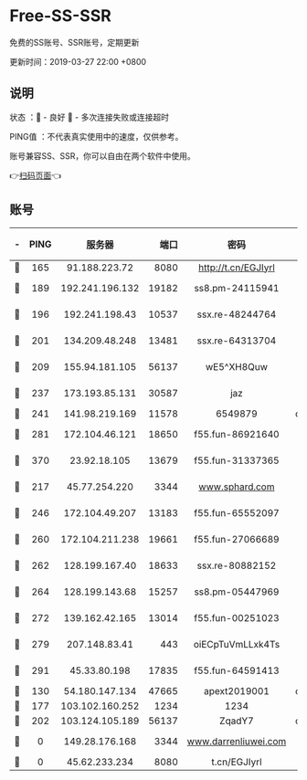 # Free-SS-SSR

免费的SS账号、SSR账号，定期更新

更新时间：2019-03-27 22:00 +0800

## 说明

状态     ：🙂 - 良好 🙁 - 多次连接失败或连接超时

PING值   ：不代表真实使用中的速度，仅供参考。

账号兼容SS、SSR，你可以自由在两个软件中使用。

👉[扫码页面](https://liesauer.github.io/Free-SS-SSR/)👈

## 账号

|-|PING|服务器|端口|密码|加密方式|区域|
|:----:|:----:|:-----:|-----:|:----:|:----:|:----:|
|🙂|165|91.188.223.72|8080|http://t.cn/EGJIyrl|rc4-md5|RU|
|🙂|189|192.241.196.132|19182|ss8.pm-24115941|aes-256-cfb|US|
|🙂|196|192.241.198.43|10537|ssx.re-48244764|aes-256-cfb|US|
|🙂|201|134.209.48.248|13481|ssx.re-64313704|aes-256-cfb|US|
|🙂|209|155.94.181.105|56137|wE5^XH8Quw|aes-256-cfb|US|
|🙂|237|173.193.85.131|30587|jaz|aes-256-cfb|US|
|🙂|241|141.98.219.169|11578|6549879|chacha20|US|
|🙂|281|172.104.46.121|18650|f55.fun-86921640|aes-256-cfb|SG|
|🙂|370|23.92.18.105|13679|f55.fun-31337365|aes-256-cfb|US|
|🙂|217|45.77.254.220|3344|www.sphard.com|aes-256-cfb|SG|
|🙂|246|172.104.49.207|13183|f55.fun-65552097|aes-256-cfb|SG|
|🙂|260|172.104.211.238|19661|f55.fun-27066689|aes-256-cfb|US|
|🙂|262|128.199.167.40|18633|ssx.re-80882152|aes-256-cfb|SG|
|🙂|264|128.199.143.68|15257|ss8.pm-05447969|aes-256-cfb|SG|
|🙂|272|139.162.42.165|13014|f55.fun-00251023|aes-256-cfb|SG|
|🙂|279|207.148.83.41|443|oiECpTuVmLLxk4Ts|aes-256-cfb|AU|
|🙂|291|45.33.80.198|17835|f55.fun-64591413|aes-256-cfb|US|
|🙁|130|54.180.147.134|47665|apext2019001|chacha20|KR|
|🙁|177|103.102.160.252|1234|1234|rc4-md5|JP|
|🙁|202|103.124.105.189|56137|ZqadY7|chacha20|US|
|🙁|0|149.28.176.168|3344|www.darrenliuwei.com|aes-256-cfb|AU|
|🙁|0|45.62.233.234|8080|t.cn/EGJIyrl|rc4-md5|CA|
